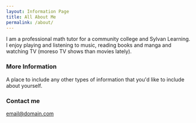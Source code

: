 ```yaml
---
layout: Information Page
title: All About Me
permalink: /about/
---
```


I am a professional math tutor for a community college and Sylvan Learning. I enjoy playing and listening to music, reading books and manga and watching TV (moreso TV shows than movies lately).

### More Information

A place to include any other types of information that you'd like to include about yourself.

### Contact me


[email@domain.com](mailto:sawalke4@ncsu.edu)
